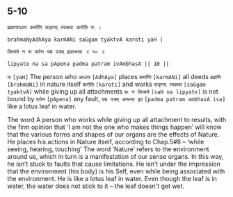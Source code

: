 ## 5-10


```shloka-sa
ब्रह्मण्याधाय कर्माणि सङ्गम् त्यक्त्वा करोति यः ।
```
```shloka-sa-hk
brahmaNyAdhAya karmANi saGgam tyaktvA karoti yaH |
```
```shloka-sa
लिप्यते न स पापेन पद्म पत्रम् इवाम्भसा ॥ १० ॥
```
```shloka-sa-hk
lipyate na sa pApena padma patram ivAmbhasA || 10 ||
```

`यः` `[yaH]` The person who `आधाय` `[AdhAya]` places `कर्माणि` `[karmANi]` all deeds `ब्रह्मणि` `[brahmaNi]` in nature itself `करोति` `[karoti]` and works `सङ्गम् त्यक्त्वा` `[saGgam tyaktvA]` while giving up all attachments `सः न लिप्यते` `[saH na lipyate]` is not bound by `पापेन` `[pApena]` any fault, `पद्म पत्रम् अम्भसा इव` `[padma patram ambhasA iva]` like a lotus leaf in water.

The word 
A person who works while giving up all attachment to results, with the firm opinion that ‘I am not the one who makes things happen’ will know that the various forms and shapes of our organs are the effects of Nature. He places his actions in Nature itself, according to Chap.5#8 – ‘while seeing, hearing, touching’
The word ‘Nature’ refers to the environment around us, which in turn is a manifestation of our sense organs. 
In this way, he isn’t stuck to faults that cause limitations. He isn’t under the impression that the environment (his body) is his Self, even while being associated with the environment. He is like a lotus leaf in water. Even though the leaf is in water, the water does not stick to it – the leaf doesn't get wet.

